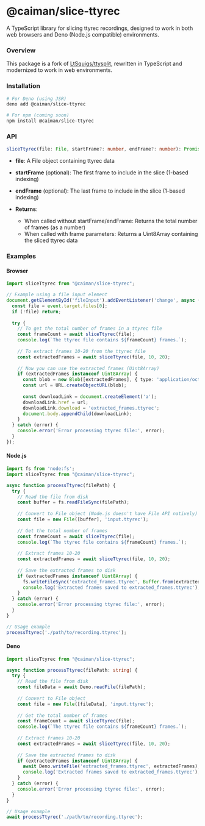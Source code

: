 # @caiman/slice-ttyrec

A TypeScript library for slicing ttyrec recordings, designed to work in both web browsers and Deno (Node.js compatible) environments.

### Overview
This package is a fork of [LtSquigs/ttysplit](https://github.com/LtSquigs/ttysplit), rewritten in TypeScript and modernized to work in web environments.


### Installation

```bash
# For Deno (using JSR)
deno add @caiman/slice-ttyrec

# For npm (coming soon)
npm install @caiman/slice-ttyrec
```

### API

```ts
sliceTtyrec(file: File, startFrame?: number, endFrame?: number): Promise<Uint8Array | number>
```

- **file**: A File object containing ttyrec data
- **startFrame** (optional): The first frame to include in the slice (1-based indexing)
- **endFrame** (optional): The last frame to include in the slice (1-based indexing)

- **Returns**:
  - When called without startFrame/endFrame: Returns the total number of frames (as a number)
  - When called with frame parameters: Returns a Uint8Array containing the sliced ttyrec data

### Examples

#### Browser
```ts
import sliceTtyrec from "@caiman/slice-ttyrec";

// Example using a file input element
document.getElementById('fileInput').addEventListener('change', async (event) => {
  const file = event.target.files[0];
  if (!file) return;
  
  try {
    // To get the total number of frames in a ttyrec file
    const frameCount = await sliceTtyrec(file);
    console.log(`The ttyrec file contains ${frameCount} frames.`);
    
    // To extract frames 10-20 from the ttyrec file
    const extractedFrames = await sliceTtyrec(file, 10, 20);
    
    // Now you can use the extracted frames (Uint8Array)
    if (extractedFrames instanceof Uint8Array) {
      const blob = new Blob([extractedFrames], { type: 'application/octet-stream' });
      const url = URL.createObjectURL(blob);
      
      const downloadLink = document.createElement('a');
      downloadLink.href = url;
      downloadLink.download = 'extracted_frames.ttyrec';
      document.body.appendChild(downloadLink);
    }
  } catch (error) {
    console.error('Error processing ttyrec file:', error);
  }
});
```

#### Node.js
```ts
import fs from 'node:fs';
import sliceTtyrec from "@caiman/slice-ttyrec";

async function processTtyrec(filePath) {
  try {
    // Read the file from disk
    const buffer = fs.readFileSync(filePath);
    
    // Convert to File object (Node.js doesn't have File API natively)
    const file = new File([buffer], 'input.ttyrec');
    
    // Get the total number of frames
    const frameCount = await sliceTtyrec(file);
    console.log(`The ttyrec file contains ${frameCount} frames.`);
    
    // Extract frames 10-20
    const extractedFrames = await sliceTtyrec(file, 10, 20);
    
    // Save the extracted frames to disk
    if (extractedFrames instanceof Uint8Array) {
      fs.writeFileSync('extracted_frames.ttyrec', Buffer.from(extractedFrames));
      console.log('Extracted frames saved to extracted_frames.ttyrec');
    }
  } catch (error) {
    console.error('Error processing ttyrec file:', error);
  }
}

// Usage example
processTtyrec('./path/to/recording.ttyrec');
```

#### Deno
```ts
import sliceTtyrec from "@caiman/slice-ttyrec";

async function processTtyrec(filePath: string) {
  try {
    // Read the file from disk
    const fileData = await Deno.readFile(filePath);
    
    // Convert to File object
    const file = new File([fileData], 'input.ttyrec');
    
    // Get the total number of frames
    const frameCount = await sliceTtyrec(file);
    console.log(`The ttyrec file contains ${frameCount} frames.`);
    
    // Extract frames 10-20
    const extractedFrames = await sliceTtyrec(file, 10, 20);
    
    // Save the extracted frames to disk
    if (extractedFrames instanceof Uint8Array) {
      await Deno.writeFile('extracted_frames.ttyrec', extractedFrames);
      console.log('Extracted frames saved to extracted_frames.ttyrec');
    }
  } catch (error) {
    console.error('Error processing ttyrec file:', error);
  }
}

// Usage example
await processTtyrec('./path/to/recording.ttyrec');
```
